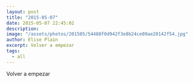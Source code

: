 ```yaml
---
layout: post
title: "2015-05-07"
date: 2015-05-07 22:45:02
description: 
image: "/assets/photos/201505/54488f0d942f3e8b24ce09ae20142f54.jpg"
author: Elise Plain
excerpt: Volver a empezar
tags: 
  - all
---
```


Volver a empezar
<p></p>
